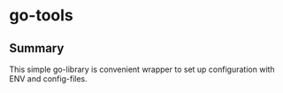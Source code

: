 # go-tools

## Summary

This simple go-library is convenient wrapper to
set up configuration with ENV and config-files.